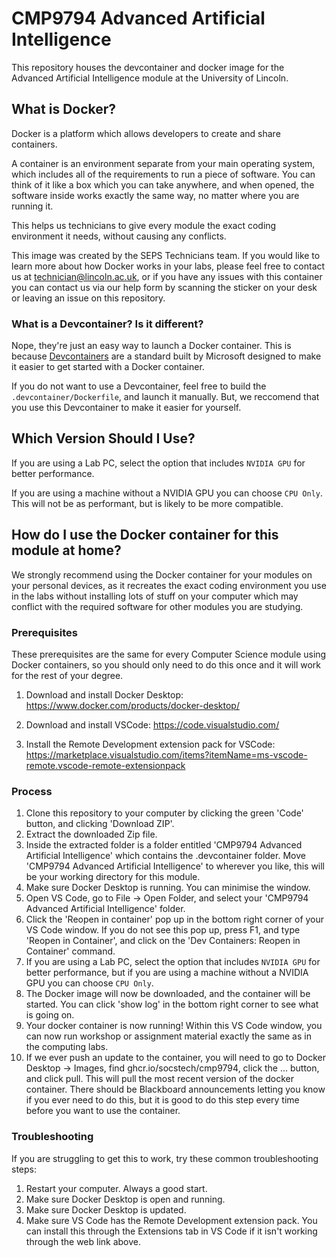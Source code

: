 # CMP9794 Advanced Artificial Intelligence

This repository houses the devcontainer and docker image for the Advanced Artificial Intelligence module at the University of Lincoln.

## What is Docker?

Docker is a platform which allows developers to create and share containers.

A container is an environment separate from your main operating system, which includes all of the requirements to run a piece of software. You can think of it like a box which you can take anywhere, and when opened, the software inside works exactly the same way, no matter where you are running it.

This helps us technicians to give every module the exact coding environment it needs, without causing any conflicts.

This image was created by the SEPS Technicians team. If you would like to learn more about how Docker works in your labs, please feel free to contact us at technician@lincoln.ac.uk, or if you have any issues with this container you can contact us via our help form by scanning the sticker on your desk or leaving an issue on this repository.

### What is a Devcontainer? Is it different?

Nope, they're just an easy way to launch a Docker container. This is because [Devcontainers](https://containers.dev/) are a standard built by Microsoft designed to make it easier to get started with a Docker container.

If you do not want to use a Devcontainer, feel free to build the `.devcontainer/Dockerfile`, and launch it manually. But, we reccomend that you use this Devcontainer to make it easier for yourself.

## Which Version Should I Use?

If you are using a Lab PC, select the option that includes `NVIDIA GPU` for better performance.

If you are using a machine without a NVIDIA GPU you can choose `CPU Only`. This will not be as performant, but is likely to be more compatible.

## How do I use the Docker container for this module at home?

We strongly recommend using the Docker container for your modules on your personal devices, as it recreates the exact coding environment you use in the labs without installing lots of stuff on your computer which may conflict with the required software for other modules you are studying.

### Prerequisites

These prerequisites are the same for every Computer Science module using Docker containers, so you should only need to do this once and it will work for the rest of your degree.

1. Download and install Docker Desktop: https://www.docker.com/products/docker-desktop/

2. Download and install VSCode: https://code.visualstudio.com/

3. Install the Remote Development extension pack for VSCode: https://marketplace.visualstudio.com/items?itemName=ms-vscode-remote.vscode-remote-extensionpack

### Process

1. Clone this repository to your computer by clicking the green 'Code' button, and clicking 'Download ZIP'.
2. Extract the downloaded Zip file.
3. Inside the extracted folder is a folder entitled 'CMP9794 Advanced Artificial Intelligence' which contains the .devcontainer folder. Move 'CMP9794 Advanced Artificial Intelligence' to wherever you like, this will be your working directory for this module.
4. Make sure Docker Desktop is running. You can minimise the window.
5. Open VS Code, go to File -> Open Folder, and select your 'CMP9794 Advanced Artificial Intelligence' folder.
6. Click the 'Reopen in container' pop up in the bottom right corner of your VS Code window. If you do not see this pop up, press F1, and type 'Reopen in Container', and click on the 'Dev Containers: Reopen in Container' command.
7. If you are using a Lab PC, select the option that includes `NVIDIA GPU` for better performance, but if you are using a machine without a NVIDIA GPU you can choose `CPU Only`.
8. The Docker image will now be downloaded, and the container will be started. You can click 'show log' in the bottom right corner to see what is going on.
9. Your docker container is now running! Within this VS Code window, you can now run workshop or assignment material exactly the same as in the computing labs.
10. If we ever push an update to the container, you will need to go to Docker Desktop -> Images, find ghcr.io/socstech/cmp9794, click the ... button, and click pull. This will pull the most recent version of the docker container. There should be Blackboard announcements letting you know if you ever need to do this, but it is good to do this step every time before you want to use the container.

### Troubleshooting

If you are struggling to get this to work, try these common troubleshooting steps:

1. Restart your computer. Always a good start.
2. Make sure Docker Desktop is open and running.
3. Make sure Docker Desktop is updated.
4. Make sure VS Code has the Remote Development extension pack. You can install this through the Extensions tab in VS Code if it isn't working through the web link above.
